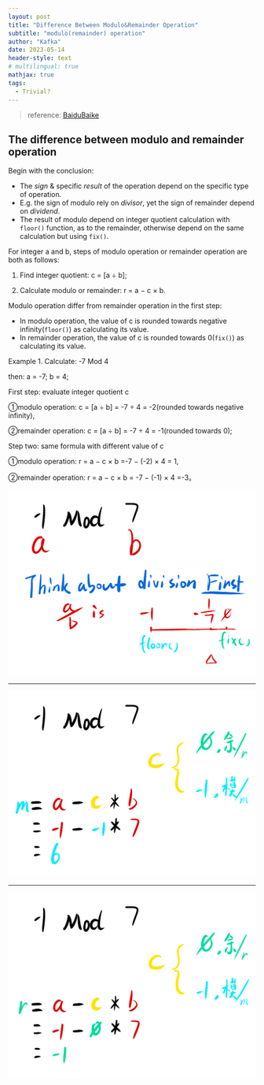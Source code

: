 ```yaml
---
layout: post
title: "Difference Between Modulo&Remainder Operation"
subtitle: "modulo(remainder) operation"
author: "Kafka"
date: 2023-05-14
header-style: text
# multilingual: true
mathjax: true
tags:
  - Trivial?
---
```


> reference: [BaiduBaike](https://baike.baidu.com/item/%E5%8F%96%E6%A8%A1%E8%BF%90%E7%AE%97/10739384?fr=aladdin#:~:text=%E5%BA%94%E7%94%A8-,%E5%8F%96%E4%BD%99%E8%BF%90%E7%AE%97%E5%8C%BA%E5%88%AB,-%E7%BC%96%E8%BE%91)

The difference between modulo and remainder operation
------

Begin with the conclusion: 
* The *sign* & specific *result* of the operation depend on the specific type of operation. 
* E.g. the sign of modulo rely on *divisor*, yet the sign of remainder depend on *dividend*.
* The result of modulo depend on integer quotient calculation with `floor()` function, as to the remainder, otherwise depend on the same calculation but using `fix()`.

For integer $\text{a}$ and $\text{b}$, steps of modulo operation or remainder operation are both as follows:

1. Find integer quotient: $\text{c}$ = [$\text{a}$ $\div$ $\text{b}$];

2. Calculate modulo or remainder: r = $\text{a}$ $-$ $\text{c}$ $\times$ $\text{b}$.

Modulo operation differ from remainder operation in the first step: 
* In modulo operation, the value of $\text{c}$ is rounded towards negative infinity(`floor()`) as calculating its value.
* In remainder operation, the value of $\text{c}$ is rounded towards $0$(`fix()`) as calculating its value.

Example 1. Calculate: -7 Mod 4

then: $\text{a}$ = -7; $\text{b}$ = 4; 

First step: evaluate integer quotient $\text{c}$

①modulo operation: $\text{c}$ = [$\text{a}$ $\div$ $\text{b}$] = -7  $\div$  4 = -2(rounded towards negative infinity), 

②remainder operation: $\text{c}$ = [$\text{a}$ $\div$ $\text{b}$] = -7  $\div$  4 = -1(rounded towards $0$); 

Step two: same formula with different value of $\text{c}$

①modulo operation: r = $\text{a}$ $-$ $\text{c}$ $\times$ $\text{b}$ =-7 $-$ (-2) $\times$ 4 = 1, 

②remainder operation: r = $\text{a}$ $-$ $\text{c}$ $\times$ $\text{b}$ = -7 $-$ (-1) $\times$ 4 =-3。

![1](/img/posts-img/modulo_1.png)
***
![2](/img/posts-img/modulo_2.png)
***
![3](/img/posts-img/modulo_3.png)
